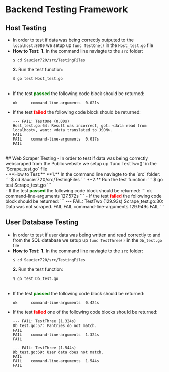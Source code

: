 # Backend Testing Framework

## Host Testing
- In order to test if data was being correctly outputed to the `localhost:8080` we setup up `func TestOne()` in the `Host_test.go` file
  <br>
- **How to Test:**
  **1.** In the command line naviagte to the `src` folder:
   ```
   $ cd Saucier720/src/TestingFiles
   ```
  **2.** Run the test function:
   ```
   $ go test Host_test.go
   ```
   <br>
-  If the test <span style = "color:green"> <b>passed</b> </span> the following code block should be returned:
    ```
    ok  	command-line-arguments	0.021s
    ```
- If the test <span style = "color:red"> <b>failed</b> </span> the following code block should be returned:
    ```
    --- FAIL: TestOne (0.00s)
    Host_test.go:64: Result was incorrect, got: <data read from localhost>, want: <data translated to JSON>.
    FAIL
    FAIL	command-line-arguments	0.017s
    FAIL
    ```
<br>
## Web Scraper Testing
- In order to test if data was being correctly webscraped from the Publix website we setup up `func TestTwo()` in the `Scrape_test.go` file
  <br>
- **How to Test:**
  **1.** In the command line naviagte to the `src` folder:
   ```
   $ cd Saucier720/src/TestingFiles
   ```
  **2.** Run the test function:
   ```
   $ go test Scrape_test.go
   ```
   <br>
-  If the test <span style = "color:green"> <b>passed</b> </span> the following code block should be returned:
    ```
    ok  	command-line-arguments	127.572s
    ```
- If the test <span style = "color:red"> <b>failed</b> </span> the following code block should be returned:
    ```
    --- FAIL: TestTwo (129.93s)
    Scrape_test.go:30: Data was not scraped.
    FAIL
    FAIL	command-line-arguments	129.949s
    FAIL
    ```
<br>

## User Database Testing
- In order to test if user data was being written and read correctly to and from the SQL database we setup up `func TestThree()` in the `Db_test.go` file
  <br>
- **How to Test:**
  **1.** In the command line naviagte to the `src` folder:
   ```
   $ cd Saucier720/src/TestingFiles
   ```
  **2.** Run the test function:
   ```
   $ go test Db_test.go
   ```
   <br>
-  If the test <span style = "color:green"> <b>passed</b> </span> the following code block should be returned:
    ```
    ok  	command-line-arguments	0.424s
    ```
- If the test <span style = "color:red"> <b>failed</b> </span> one of the following code blocks should be returned:
    ```
    --- FAIL: TestThree (1.324s)
    Db_test.go:57: Pantries do not match.
    FAIL
    FAIL	command-line-arguments	1.324s
    FAIL
    ```
    ```
    --- FAIL: TestThree (1.544s)
    Db_test.go:69: User data does not match.
    FAIL
    FAIL	command-line-arguments	1.544s
    FAIL
    ```
<br>

